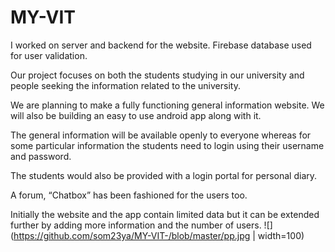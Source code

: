 # MY-VIT
I worked on server and backend for the website.  Firebase database used for user validation.

Our project focuses on both the students studying in our university and people seeking the information related to the university.

We are planning to make a fully functioning general information website.
We will also be building an easy to use android app along with it.

The general information will be available openly to everyone whereas for some particular information the students need to login using their username and password.

The students would also be provided with a login portal for personal diary.

A forum, “Chatbox” has been fashioned for the users too.

Initially the website and the app contain limited data but it can be extended further by adding more information and the number of users.
![](https://github.com/som23ya/MY-VIT-/blob/master/pp.jpg | width=100)
